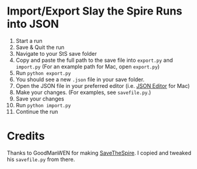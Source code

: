 # Import/Export Slay the Spire Runs into JSON

1. Start a run
2. Save & Quit the run
3. Navigate to your StS save folder
4. Copy and paste the full path to the save file into `export.py` and `import.py` (For an example path for Mac, open `export.py`)
5. Run `python export.py`
6. You should see a new `.json` file in your save folder.
6. Open the JSON file in your preferred editor (i.e. [JSON Editor](https://apps.apple.com/us/app/json-editor/id567740330?mt=12) for Mac)
7. Make your changes. (For examples, see `savefile.py`.)
8. Save your changes
9. Run `python import.py`
10. Continue the run

# Credits

Thanks to GoodManWEN for making [SaveTheSpire](https://github.com/GoodManWEN/SaveTheSpire). I copied and tweaked his `savefile.py` from there.